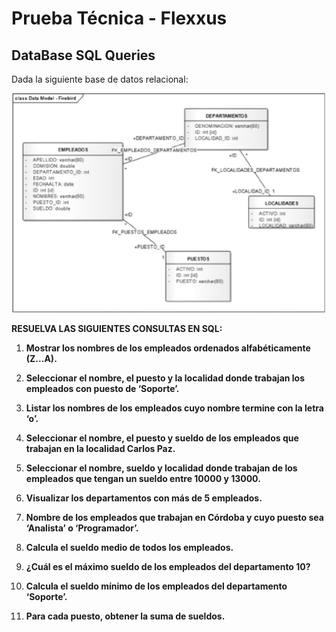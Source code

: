 # Prueba Técnica - Flexxus

## DataBase SQL Queries

Dada la siguiente base de datos relacional: 

![Texto alternativo](./DB-ER.png)

**RESUELVA LAS SIGUIENTES CONSULTAS EN SQL:**

1. **Mostrar los nombres de los empleados ordenados alfabéticamente (Z...A).**

2. **Seleccionar el nombre, el puesto y la localidad donde trabajan los empleados con puesto de ‘Soporte’.**

3. **Listar los nombres de los empleados cuyo nombre termine con la letra ‘o’.**

4. **Seleccionar el nombre, el puesto y sueldo de los empleados que trabajan en la localidad Carlos Paz.**

5. **Seleccionar el nombre, sueldo y localidad donde trabajan de los empleados que tengan un sueldo entre 10000 y 13000.**

6. **Visualizar los departamentos con más de 5 empleados.**

7. **Nombre de los empleados que trabajan en Córdoba y cuyo puesto sea ‘Analista’ o ‘Programador’.**

8. **Calcula el sueldo medio de todos los empleados.**

9. **¿Cuál es el máximo sueldo de los empleados del departamento 10?**

10. **Calcula el sueldo mínimo de los empleados del departamento ‘Soporte’.**

11. **Para cada puesto, obtener la suma de sueldos.**

